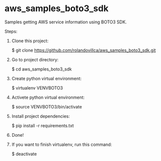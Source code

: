# aws_samples_boto3_sdk

Samples getting AWS service information using BOTO3 SDK.

Steps:

1. Clone this project:

    $ git clone https://github.com/rolandovillca/aws_samples_boto3_sdk.git

2. Go to project directory:

    $ cd aws_samples_boto3_sdk

3. Create python virtual environment:

    $ virtualenv VENVBOTO3

4. Activete python virtual environment:

    $ source VENVBOTO3/bin/activate

5. Install project dependencies:

    $ pip install -r requirements.txt

6. Done!

7. If you want to finish virtualenv, run this command:

    $ deactivate